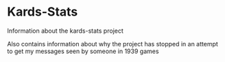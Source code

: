 # Kards-Stats

Information about the kards-stats project

Also contains information about why the project has stopped in an attempt to get my messages seen by someone in 1939 games
